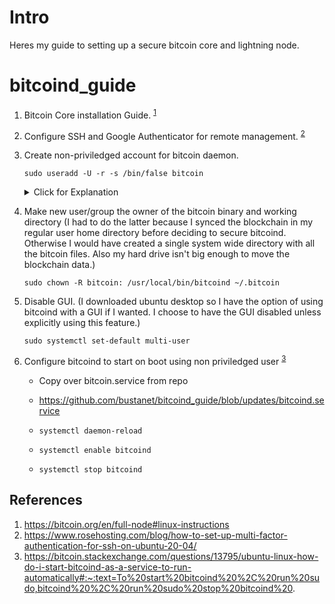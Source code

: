 # Intro
Heres my guide to setting up a secure bitcoin core and lightning node. 

# bitcoind_guide
1. Bitcoin Core installation Guide. <sup>[1](#references)</sup>

2. Configure SSH and Google Authenticator for remote management. <sup>[2](#references)</sup>

3. Create non-priviledged account for bitcoin daemon.

    ```sudo useradd -U -r -s /bin/false bitcoin```
    <details>
    <summary> Click for Explanation </summary>

        -U create group named bitcoin  
        -r create a system account
          > System users will be created with no aging information in /etc/shadow,
          > and their numeric identifiers are chosen in the SYS_UID_MIN–SYS_UID_MAX
          > range, defined in /etc/login.defs, instead of UID_MIN–UID_MAX (and 
          > their GID counterparts for the creation of groups)."

        -s /bin/false sets the login shell to /bin/false (this way no one can potentially login with this user and get a shell
    </summary>

4. Make new user/group the owner of the bitcoin binary and working directory (I had to do the latter because I synced the blockchain in my regular user home directory before deciding to secure bitcoind.  Otherwise I would have created a single system wide directory with all the bitcoin files. Also my hard drive isn't big enough to move the blockchain data.)

    ```sudo chown -R bitcoin: /usr/local/bin/bitcoind ~/.bitcoin``` 

5. Disable GUI. (I downloaded ubuntu desktop so I have the option of using bitcoind with a GUI if I wanted. I choose to have the GUI disabled unless explicitly using this feature.)

    ```sudo systemctl set-default multi-user```

6. Configure bitcoind to start on boot using non priviledged user <sup>[3](#references)</sup>
    * Copy over bitcoin.service from repo
    * https://github.com/bustanet/bitcoind_guide/blob/updates/bitcoind.service

    * ```systemctl daemon-reload```
    * ```systemctl enable bitcoind```
    * ```systemctl stop bitcoind```

## References
1. https://bitcoin.org/en/full-node#linux-instructions
2. https://www.rosehosting.com/blog/how-to-set-up-multi-factor-authentication-for-ssh-on-ubuntu-20-04/
3. https://bitcoin.stackexchange.com/questions/13795/ubuntu-linux-how-do-i-start-bitcoind-as-a-service-to-run-automatically#:~:text=To%20start%20bitcoind%20%2C%20run%20sudo,bitcoind%20%2C%20run%20sudo%20stop%20bitcoind%20.
